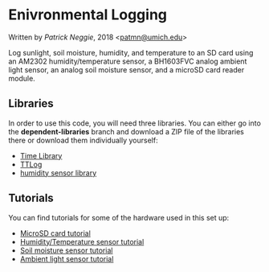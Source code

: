 # Enivronmental Logging
Written by *Patrick Neggie*, 2018 <<patmn@umich.edu>>

Log sunlight, soil moisture, humidity, and temperature to an SD card using an AM2302 humidity/temperature sensor, a BH1603FVC analog ambient light sensor, an analog soil moisture sensor, and a microSD card reader module.

## Libraries
In order to use this code, you will need three libraries. You can either go into the **dependent-libraries** branch and download a ZIP file of the libraries there or download them individually yourself:
* [Time Library][time-lib-zip]
* [TTLog][TTLog-zip]
* [humidity sensor library][humidity-sensor-zip]

## Tutorials
You can find tutorials for some of the hardware used in this set up:
* [MicroSD card tutorial][sdcard-tutorial]
* [Humidity/Temperature sensor tutorial][am2302-tutorial]
* [Soil moisture sensor tutorial][soil-tutorial]
* [Ambient light sensor tutorial][light-sensor-tutorial]


[time-lib-zip]:"github.com/PaulStoffregen/Time/archive/master.zip"
[TTLog-zip]:"github.com/TinkerYpsi/TTLog/archive/master.zip"
[humidity-sensor-zip]:"static.cactus.io/downloads/library/am2302/cactus_io_AM2302.zip"
[sdcard-tutorial]:"docs.google.com/document/d/11fd5CjdSFBCdqqH4awOgLhqdfO8_vMDFwVs2HG7NDc0/edit?usp=sharing"
[am2302-tutorial]:"docs.google.com/document/d/1Tqajr00DiD7vihQLtlmfYF8WjfIM4vp-AH7fxCeKd8k/edit?usp=sharing"
[soil-tutorial]:""
[light-sensor-tutorial]:""
